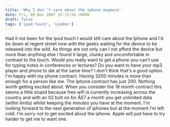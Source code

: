 ```yaml
---
title: 'Why I don''t care about the iphone anymore'
date: Fri, 09 Nov 2007 15:13:56 +0000
draft: false
tags: ['ipod touch', 'London']
---
```


Had it not been for the ipod touch I would still care about the Iphone and I'd be down at regent street now with the geeks waiting for the device to be released into the wild. As things are not only can I not afford the device but more than anything else I found it large, clunky and uncomfortable in contrast to the touch. Would you really want to get a phone you can't use for typing notes in conferences or lectures? Do you want to have your mp3 player and phone to die at the same time? I don't think that's a good option. I'm happy with my phone contract. Having 3200 minutes is more than enough for a person like me. The Iphone contract has just 200. Nothing worth getting excited about. When you consider the 18 month contract this seems a little stupid because free wifi is currently increasing across the country and with an 02 bolt on for Â£7 a month you get unlimited data (withn limits) whilst keeping the minutes you have at the moment. I'm looking forward to the next generation of iphones but at the moment I'm left cold. I'm sorry not to get excited about the iphone. Apple will just have to try harder to get me to want one.
